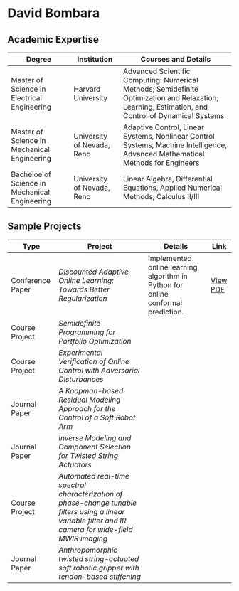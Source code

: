 # David Bombara

## Academic Expertise

|   Degree   | Institution | Courses and Details |
| ---------- | ------------| ---------------- |
| Master of Science in Electrical Engineering | Harvard University | Advanced Scientific Computing: Numerical Methods; Semidefinite Optimization and Relaxation; Learning, Estimation, and Control of Dynamical Systems |
| Master of Science in Mechanical Engineering | University of Nevada, Reno | Adaptive Control, Linear Systems, Nonlinear Control Systems, Machine Intelligence, Advanced Mathematical Methods for Engineers |
| Bacheloe of Science in Mechanical Engineering | University of Nevada, Reno | Linear Algebra, Differential Equations, Applied Numerical Methods, Calculus II/III | 
## Sample Projects

| Type | Project | Details | Link |
| ---- | ------- | ------- | ---- |
| Conference Paper | *Discounted Adaptive Online Learning: Towards Better Regularization* | Implemented online learning algorithm in Python for online conformal prediction. | [View PDF](https://arxiv.org/pdf/2402.02720) |
| Course Project | *Semidefinite Programming for Portfolio Optimization* | | |
| Course Project | *Experimental Verification of Online Control with Adversarial Disturbances* | | |
| Journal Paper |  *A Koopman-based Residual Modeling Approach for the Control of a Soft Robot Arm* | | |
| Journal Paper | *Inverse Modeling and Component Selection for Twisted String Actuators* | | | 
| Course Project | *Automated real-time spectral characterization of phase-change tunable filters using a linear variable filter and IR camera for wide-field MWIR imaging* | | | 
| Journal Paper | *Anthropomorphic twisted string-actuated soft robotic gripper with tendon-based stiffening* | | | 



<!--
**dbombara/dbombara** is a ✨ _special_ ✨ repository because its `README.md` (this file) appears on your GitHub profile.

Here are some ideas to get you started:

- 🔭 I’m currently working on ...
- 🌱 I’m currently learning ...
- 👯 I’m looking to collaborate on ...
- 🤔 I’m looking for help with ...
- 💬 Ask me about ...
- 📫 How to reach me: ...
- 😄 Pronouns: ...
- ⚡ Fun fact: ...
-->
